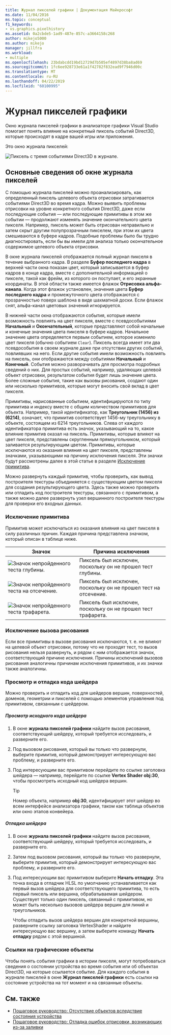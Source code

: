 ```yaml
---
title: Журнал пикселей графики | Документация Майкрософт
ms.date: 11/04/2016
ms.topic: conceptual
f1_keywords:
- vs.graphics.pixelhistory
ms.assetid: 0a2cbde5-1ad9-487e-857c-a3664158c268
author: mikejo5000
ms.author: mikejo
manager: jillfra
ms.workload:
- multiple
ms.openlocfilehash: 23bdabcdd19bd12729d7b505ef4897d38ba8ad69
ms.sourcegitcommit: 1fc6ee928733e61a1f42782f832ead9f7946d00c
ms.translationtype: MT
ms.contentlocale: ru-RU
ms.lasthandoff: 04/22/2019
ms.locfileid: "60100995"
---
```

# <a name="graphics-pixel-history"></a>Журнал пикселей графики
Окно журнала пикселей графики в анализаторе графики Visual Studio помогает понять влияние на конкретный пиксель событий Direct3D, которые происходят в кадре вашей игры или приложения.

 Это окно журнала пикселей:

 ![Пиксель с тремя событиями Direct3D в журнале. ](media/gfx_diag_demo_pixel_history_orientation.png "gfx_diag_demo_pixel_history_orientation")

## <a name="understanding-the-pixel-history-window"></a>Основные сведения об окне журнала пикселей
 С помощью журнала пикселей можно проанализировать, как определенный пиксель целевого объекта отрисовки затрагивается событиями Direct3D во время кадра. Можно выявить проблемы отрисовки на уровне конкретного события Direct3D, даже если последующие события — или последующие примитивы в этом же событии — продолжают изменять значение окончательного цвета пикселя. Например, пиксель может быть отрисован неправильно и затем скрыт другим полупрозрачным пикселем, при этом их цвета смешиваются в буфере кадров. Подобные проблемы было бы трудно диагностировать, если бы вы имели для анализа только окончательное содержимое целевого объекта отрисовки.

 В окне журнала пикселей отображается полный журнал пикселя в течение выбранного кадра. В разделе **Буфер последнего кадра** в верхней части окна показан цвет, который записывается в буфер кадров в конце кадра, вместе с дополнительной информацией о пикселе, такой как фрейм, из которого он поступает, и его экранные координаты. В этой области также имеется флажок **Отрисовка альфа-канала**. Когда этот флажок установлен, значения цвета **Буфер последнего кадра** и промежуточного цвета отображаются с прозрачностью поверх шаблона в виде шахматной доски. Если флажок снят, альфа-канал цветовых значений игнорируется.

 В нижней части окна отображаются события, которые имели возможность повлиять на цвет пикселя, вместе с псевдособытиями **Начальный** и **Окончательный**, которые представляют собой начальные и конечные значения цвета пикселя в буфере кадров. Начальное значение цвета определяется первым событием, которое изменило цвет пикселя (обычно событием `Clear`). Пиксель всегда имеет эти два псевдособытия в своем журнале даже при отсутствии других событий, повлиявших на него. Если другие события имели возможность повлиять на пиксель, они отображаются между событиями **Начальный** и **Конечный**. События можно разворачивать для просмотра подробных сведений о них. Для простых событий, например, удаляющих целевой объект отрисовки, результатом события будет лишь значение цвета. Более сложные события, такие как вызовы рисования, создают один или несколько примитивов, которые могут вносить свой вклад в цвет пикселя.

 Примитивы, нарисованные событием, идентифицируются по типу примитива и индексу вместе с общим количеством примитивов для объекта. Например, такой идентификатор, как **Треугольник (1456) из (6214)**, означает, что примитив соответствует 1456-му треугольнику в объекте, состоящем из 6214 треугольников. Слева от каждого идентификатора примитива есть значок, указывающий на то, какое влияние примитив оказал на пиксель. Примитивы, которые влияют на цвет пикселя, представлены скругленным прямоугольником, который заливается результирующим цветом. Примитивы, которые исключаются из оказания влияния на цвет пикселя, представлены значками, указывающими на причину исключения пикселя. Эти значки будут рассмотрены далее в этой статье в разделе [Исключение примитива](#exclusion).

 Можно развернуть каждый примитив, чтобы проверить, как вывод построителя текстуры объединяется с существующим цветом пикселя для создания результирующего цвета. Здесь также можно проверить или отладить код построителя текстуры, связанного с примитивом, а также можно далее развернуть узел вершинного построителя текстуры для проверки его входных данных.

### <a name="exclusion"></a> Исключение примитива
 Примитив может исключаться из оказания влияния на цвет пикселя в силу различных причин. Каждая причина представлена значком, который описан в таблице ниже.

|Значок|Причина исключения|
|----------|--------------------------|
|![Значок непройденного теста глубины. ](media/vsg_hist_icon_failed_depth.png "vsg_hist_icon_failed_depth")|Пиксель был исключен, поскольку он не прошел тест глубины.|
|![Значок непройденного теста на отсечение. ](media/vsg_hist_icon_failed_scissor.png "vsg_hist_icon_failed_scissor")|Пиксель был исключен, поскольку он не прошел тест на отсечение.|
|![Значок непройденного теста трафарета. ](media/vsg_hist_icon_failed_stencil.png "vsg_hist_icon_failed_stencil")|Пиксель был исключен, поскольку он не прошел тест трафарета.|

### <a name="draw-call-exclusion"></a>Исключение вызова рисования
 Если все примитивы в вызове рисования исключаются, т. е. не влияют на целевой объект отрисовки, потому что не проходят тест, то вызов рисования нельзя развернуть, и рядом с ним отображается значок, соответствующий причине исключения. Причины исключений вызовов рисования аналогичны причинам исключения примитивов, и их значки также аналогичны.

### <a name="viewing-and-debugging-shader-code"></a>Просмотр и отладка кода шейдера
 Можно проверить и отладить код для шейдеров вершин, поверхностей, доменов, геометрии и пикселей с помощью элементов управления под примитивом, связанным с шейдером.

##### <a name="to-view-a-shaders-source-code"></a>Просмотр исходного кода шейдера

1. В окне **журнала пикселей графики** найдите вызов рисования, соответствующий шейдеру, который требуется исследовать, и разверните его.

2. Под вызовом рисования, который вы только что развернули, выберите примитив, который демонстрирует интересующую вас проблему, и разверните его.

3. Под интересующим вас примитивом перейдите по ссылке заголовка шейдера — например, перейдите по ссылке **Vertex Shader obj:30**, чтобы просмотреть исходный код шейдера вершин.

    > [!TIP]
    >  Номер объекта, например **obj:30**, идентифицирует этот шейдер во всем интерфейсе анализатора графики, таком как таблица объектов или окно этапов конвейера.

##### <a name="to-debug-a-shader"></a>Отладка шейдера

1. В окне **журнала пикселей графики** найдите вызов рисования, соответствующий шейдеру, который требуется исследовать, и разверните его.

2. Затем под вызовом рисования, который вы только что развернули, выберите примитив, который демонстрирует интересующую вас проблему, и разверните его.

3. Под интересующим вас примитивом выберите **Начать отладку**. Эта точка входа в отладчик HLSL по умолчанию устанавливается как первый вызов шейдера для соответствующего примитива, то есть первый пиксель или вершина, обрабатываемая шейдером. Существует только один пиксель, связанный с примитивом, но может быть несколько вызовов шейдера вершин для линий и треугольников.

     Чтобы отладить вызов шейдера вершин для конкретной вершины, разверните ссылку заголовка VertexShader и найдите интересующую вас вершину, а затем выберите команду **Начать отладку** рядом с этой вершиной.

### <a name="links-to-graphics-objects"></a>Ссылки на графические объекты
 Чтобы понять события графики в истории пикселя, могут потребоваться сведения о состоянии устройства во время события или об объектах Direct3D, на которые ссылается событие. Для каждого события в журнале пикселей в окне **Журнал пикселей графики** есть ссылки на состояние устройства на тот момент и на связанные объекты.

## <a name="see-also"></a>См. также
- [Пошаговое руководство: Отсутствие объектов вследствие состояния устройства](walkthrough-missing-objects-due-to-device-state.md)
- [Пошаговое руководство: Отладка ошибок отрисовки, возникающих из-за заливки](walkthrough-debugging-rendering-errors-due-to-shading.md)